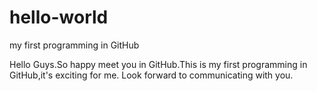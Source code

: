 # hello-world
my first programming in GitHub

Hello Guys.So happy meet you in GitHub.This is my first programming in GitHub,it's exciting for me.
Look forward to communicating with you.
